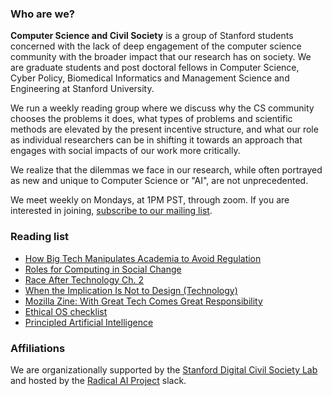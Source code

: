 ### Who are we?
 
**Computer Science and Civil Society** is a group of Stanford students concerned with the lack of deep engagement of the computer science community with the broader impact that our research has on society. We are graduate students and post doctoral fellows in Computer Science, Cyber Policy, Biomedical Informatics and Management Science and Engineering at Stanford University.

We run a weekly reading group where we discuss why the CS community chooses the problems it does, what types of problems and scientific methods are elevated by the present incentive structure, and what our role as individual researchers can be in shifting it towards an approach that engages with social impacts of our work more critically.
 
We realize that the dilemmas we face in our research, while often portrayed as new and unique to Computer Science or "AI", are not unprecedented.

We meet weekly on Mondays, at 1PM PST, through zoom. If you are interested in joining, [subscribe to our mailing list](https://mailman.stanford.edu/mailman/listinfo/computer_science_civil_society).

### Reading list

* [How Big Tech Manipulates Academia to Avoid Regulation](https://theintercept.com/2019/12/20/mit-ethical-ai-artificial-intelligence/)
* [Roles for Computing in Social Change](https://arxiv.org/abs/1912.04883)
* [Race After Technology Ch. 2](https://www.ruhabenjamin.com/race-after-technology)
* [When the Implication Is Not to Design (Technology)](https://www.ics.uci.edu/~djp3/classes/2012_01_INF134/papers/impl9-rev.pdf)
* [Mozilla Zine: With Great Tech Comes Great Responsibility](https://assets.mofoprod.net/network/documents/Mozilla_Zine.pdf)
* [Ethical OS checklist](https://ethicalos.org/)
* [Principled Artificial Intelligence](https://cyber.harvard.edu/publication/2020/principled-ai)

### Affiliations

We are organizationally supported by the [Stanford Digital Civil Society Lab](https://pacscenter.stanford.edu/research/digital-civil-society-lab/) and hosted by the [Radical AI Project](http://radicalaiproject.org/) slack.
